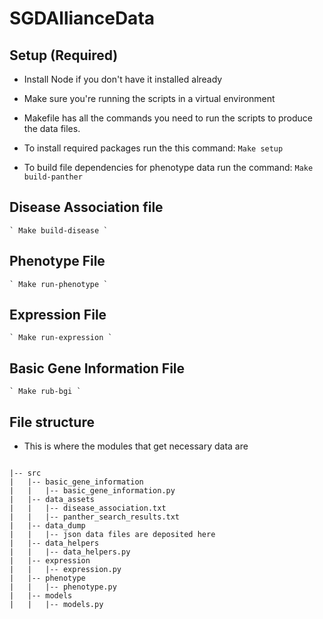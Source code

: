 # SGDAllianceData

## Setup (Required)

- Install Node if you don't have it installed already 
- Make sure you're running the scripts in a virtual environment
- Makefile has all the commands you need to run the scripts to produce the data files.

- To install required packages run the this command:
    ` Make setup `

- To build file dependencies for phenotype data run the command:
    ` Make build-panther `

## Disease Association file

    ` Make build-disease `

## Phenotype File

    ` Make run-phenotype `

## Expression File

    ` Make run-expression `

## Basic Gene Information File

    ` Make rub-bgi `

## File structure

- This is where the modules that get necessary data are

```

|-- src
|   |-- basic_gene_information
|   |   |-- basic_gene_information.py
|   |-- data_assets
|   |   |-- disease_association.txt
|   |   |-- panther_search_results.txt
|   |-- data_dump
|   |   |-- json data files are deposited here
|   |-- data_helpers
|   |   |-- data_helpers.py   
|   |-- expression
|   |   |-- expression.py
|   |-- phenotype
|   |   |-- phenotype.py  
|   |-- models
|   |   |-- models.py

```
